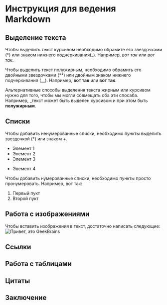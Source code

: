 # Инструкция для ведения Markdown

## Выделение текста

Чтобы выделить текст курсивом необходимо 
обрамите его звездочками (*) или знаком нижнего подчеркивания(_). Например, *вот так* или _вот так_.

Чтобы выделить текст полужирным, необходимо
обрамить его двойными звездочками (**) или 
двойным знаком нижнего подчеркивания (__).
Например, **вот так** или __вот так__.

Альтернативные способы выделения текста
жирным или курсивом нужно для того, чтобы 
мы могли совмещать оба эти спосаба.
Например, _текст может быть выделен курсивом
и при этом быть **полужирным**. 


## Списки

Чтобы добавить ненумерованные списки, 
необходимо пункты выделить звездочкой (*) или знаком +.

* Элемент 1
* Элемент 2
* Элемент 3
+ Элемент 4

Чтобы добавить нумерованные списки,
необходимо пункты просто пронумеровать.
Например, вот так:
1. Первый пукт
2. Второй пукт

## Работа с изображениями 

Чтобы вставить изображения в текст,
достаточно написать следующие:
![Привет, это GeekBrains](geekbrains.jpg)
## Ссылки

## Работа с таблицами

## Цитаты

## Заключение 